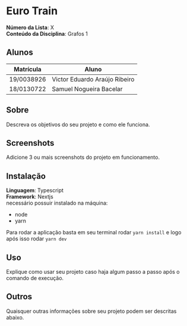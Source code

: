 # Euro Train

**Número da Lista**: X<br>
**Conteúdo da Disciplina**: Grafos 1<br>

## Alunos
|Matrícula | Aluno |
| -- | -- |
| 19/0038926  |  Victor Eduardo Araújo Ribeiro |
| 18/0130722  |  Samuel Nogueira Bacelar |

## Sobre 
Descreva os objetivos do seu projeto e como ele funciona. 

## Screenshots
Adicione 3 ou mais screenshots do projeto em funcionamento.

## Instalação 
**Linguagem**: Typescript<br>
**Framework**: Nextjs<br>
necessário possuir instalado na máquina:
* node
* yarn

Para rodar a aplicação basta em seu terminal rodar `yarn install` e logo após isso rodar `yarn dev`


## Uso 
Explique como usar seu projeto caso haja algum passo a passo após o comando de execução.

## Outros 
Quaisquer outras informações sobre seu projeto podem ser descritas abaixo.
